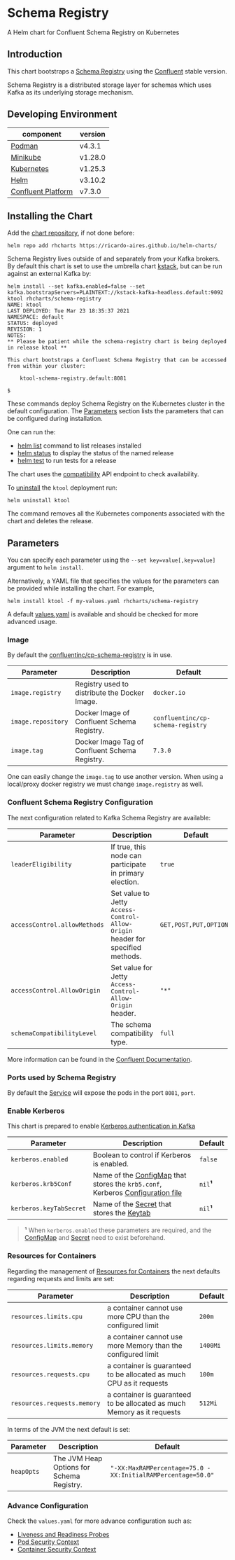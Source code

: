 # Schema Registry

A Helm chart for Confluent Schema Registry on Kubernetes

## Introduction

This chart bootstraps a [Schema Registry](https://docs.confluent.io/platform/current/schema-registry/index.html) using the [Confluent](https://docs.confluent.io/home/kafka-intro.html) stable version.

Schema Registry is a distributed storage layer for schemas which uses Kafka as its underlying storage mechanism.

## Developing Environment

| component                                                                      | version |
| ------------------------------------------------------------------------------ | ------- |
| [Podman](https://docs.podman.io/en/latest/)                                    | v4.3.1  |
| [Minikube](https://minikube.sigs.k8s.io/docs/)                                 | v1.28.0 |
| [Kubernetes](https://kubernetes.io)                                            | v1.25.3 |
| [Helm](https://helm.sh)                                                        | v3.10.2 |
| [Confluent Platform](https://docs.confluent.io/platform/current/overview.html) | v7.3.0  |

## Installing the Chart

Add the [chart repository](https://helm.sh/docs/helm/helm_repo_add/), if not done before:

```shell
helm repo add rhcharts https://ricardo-aires.github.io/helm-charts/
```

Schema Registry lives outside of and separately from your Kafka brokers. By default this chart is set to use the umbrella chart [kstack](https://github.com/ricardo-aires/helm-charts/charts/kstack), but can be run against an external Kafka by:

```console
helm install --set kafka.enabled=false --set kafka.bootstrapServers=PLAINTEXT://kstack-kafka-headless.default:9092 ktool rhcharts/schema-registry
NAME: ktool
LAST DEPLOYED: Tue Mar 23 18:35:37 2021
NAMESPACE: default
STATUS: deployed
REVISION: 1
NOTES:
** Please be patient while the schema-registry chart is being deployed in release ktool **

This chart bootstraps a Confluent Schema Registry that can be accessed from within your cluster:

    ktool-schema-registry.default:8081

$
```

These commands deploy Schema Registry on the Kubernetes cluster in the default configuration. The [Parameters](#parameters) section lists the parameters that can be configured during installation.

One can run the:

- [helm list](https://helm.sh/docs/helm/helm_list/) command to list releases installed
- [helm status](https://helm.sh/docs/helm/helm_status/) to display the status of the named release
- [helm test](https://helm.sh/docs/helm/helm_test/) to run tests for a release

The chart uses the [compatibility](https://docs.confluent.io/platform/current/schema-registry/develop/api.html#id1) API endpoint to check availability.

To [uninstall](https://helm.sh/docs/helm/helm_uninstall/) the `ktool` deployment run:

```console
helm uninstall ktool
```

The command removes all the Kubernetes components associated with the chart and deletes the release.

## Parameters

You can specify each parameter using the `--set key=value[,key=value]` argument to `helm install`.

Alternatively, a YAML file that specifies the values for the parameters can be provided while installing the chart. For example,

```console
helm install ktool -f my-values.yaml rhcharts/schema-registry
```

A default [values.yaml](./values.yaml) is available and should be checked for more advanced usage.

### Image

By default the [confluentinc/cp-schema-registry](https://hub.docker.com/r/confluentinc/cp-schema-registry) is in use.

| Parameter          | Description                                    | Default                           |
| ------------------ | ---------------------------------------------- | --------------------------------- |
| `image.registry`   | Registry used to distribute the Docker Image.  | `docker.io`                       |
| `image.repository` | Docker Image of Confluent Schema Registry.     | `confluentinc/cp-schema-registry` |
| `image.tag`        | Docker Image Tag of Confluent Schema Registry. | `7.3.0`                           |

One can easily change the `image.tag` to use another version. When using a local/proxy docker registry we must change `image.registry` as well.

### Confluent Schema Registry Configuration

The next configuration related to Kafka Schema Registry are available:

| Parameter                    | Description                                                                    | Default                 |
| ---------------------------- | ------------------------------------------------------------------------------ | ----------------------- |
| `leaderEligibility`          | If true, this node can participate in primary election.                        | `true`                  |
| `accessControl.allowMethods` | Set value to Jetty `Access-Control-Allow-Origin` header for specified methods. | `GET,POST,PUT,OPTIONS`  |
| `accessControl.AllowOrigin`  | Set value for Jetty `Access-Control-Allow-Origin` header.                      | `"*"`                   |
| `schemaCompatibilityLevel`   | The schema compatibility type.                                                 | `full`                  |

More information can be found in the [Confluent Documentation](https://docs.confluent.io/platform/current/schema-registry/installation/config.html#).

### Ports used by Schema Registry

By default the [Service](https://kubernetes.io/docs/concepts/services-networking/service/#headless-services) will expose the pods in the port `8081`, `port`.

### Enable Kerberos

This chart is prepared to enable [Kerberos authentication in Kafka](https://docs.confluent.io/platform/current/kafka/authentication_sasl/authentication_sasl_gssapi.html#brokers)

| Parameter               | Description                                | Default |
| ----------------------- | ------------------------------------------ | ------- |
| `kerberos.enabled`      | Boolean to control if Kerberos is enabled. | `false` |
| `kerberos.krb5Conf`     | Name of the [ConfigMap](https://kubernetes.io/docs/concepts/configuration/configmap/) that stores the `krb5.conf`, Kerberos [Configuration file](https://web.mit.edu/kerberos/krb5-1.12/doc/admin/conf_files/krb5_conf.html) | `nil`**¹** |
| `kerberos.keyTabSecret` | Name of the [Secret](https://kubernetes.io/docs/concepts/configuration/secret/) that stores the [Keytab](https://web.mit.edu/kerberos/krb5-1.19/doc/basic/keytab_def.html) | `nil`**¹** |

> **¹** When `kerberos.enabled` these parameters are required, and the [ConfigMap](https://kubernetes.io/docs/concepts/configuration/configmap/) and [Secret](https://kubernetes.io/docs/concepts/configuration/secret/) need to exist beforehand.

### Resources for Containers

Regarding the management of [Resources for Containers](https://kubernetes.io/docs/concepts/configuration/manage-resources-containers/) the next defaults regarding requests and limits are set:

| Parameter                   | Description                                                             | Default  |
| --------------------------- | ----------------------------------------------------------------------- | -------- |
| `resources.limits.cpu`      | a container cannot use more CPU than the configured limit               | `200m`   |
| `resources.limits.memory`   | a container cannot use more Memory than the configured limit            | `1400Mi` |
| `resources.requests.cpu`    | a container is guaranteed to be allocated as much CPU as it requests    | `100m`   |
| `resources.requests.memory` | a container is guaranteed to be allocated as much Memory as it requests | `512Mi`  |

In terms of the JVM the next default is set:

| Parameter  | Description                               | Default                                                     |
| ---------- | ----------------------------------------- | ----------------------------------------------------------- |
| `heapOpts` | The JVM Heap Options for Schema Registry. | `"-XX:MaxRAMPercentage=75.0 -XX:InitialRAMPercentage=50.0"` |

### Advance Configuration

Check the `values.yaml` for more advance configuration such as:

- [Liveness and Readiness Probes](https://kubernetes.io/docs/tasks/configure-pod-container/configure-liveness-readiness-startup-probes/#configure-probes)
- [Pod Security Context](https://kubernetes.io/docs/tasks/configure-pod-container/security-context/#set-the-security-context-for-a-pod)
- [Container Security Context](https://kubernetes.io/docs/tasks/configure-pod-container/security-context/#set-the-security-context-for-a-container)
